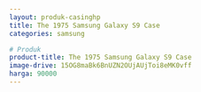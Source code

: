```yaml
---
layout: produk-casinghp
title: The 1975 Samsung Galaxy S9 Case
categories: samsung

# Produk
product-title: The 1975 Samsung Galaxy S9 Case
image-drive: 15OG8maBk6BnUZN2OUjAUjToi8eMK0vff
harga: 90000
---
```

